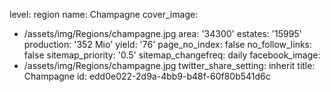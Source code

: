 level: region
name: Champagne
cover_image:
  - /assets/img/Regions/champagne.jpg
area: '34300'
estates: '15995'
production: '352 Mio'
yield: '76'
page_no_index: false
no_follow_links: false
sitemap_priority: '0.5'
sitemap_changefreq: daily
facebook_image:
  - /assets/img/Regions/champagne.jpg
twitter_share_setting: inherit
title: Champagne
id: edd0e022-2d9a-4bb9-b48f-60f80b541d6c
